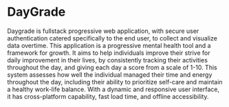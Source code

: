 # DayGrade

Daygrade is fullstack progressive web application, with secure user authentication catered specifically to the end user, to collect and visualize data overtime. This application is a progressive mental health tool and a framework for growth. It aims to help individuals improve their strive for daily improvement in their lives, by consistently tracking their activities throughout the day, and giving each day a score from a scale of 1-10. This system assesses how well the individual managed their time and energy throughout the day, including their ability to prioritize self-care and maintain a healthy work-life balance. With a dynamic and responsive user interface, it has cross-platform capability, fast load time, and offline accessibility.
